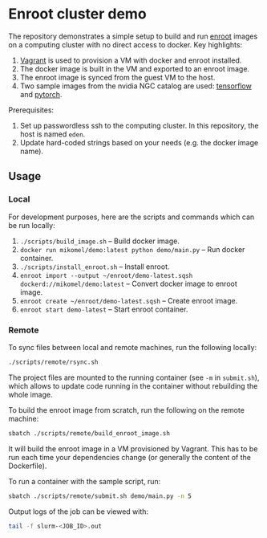 # Enroot cluster demo

The repository demonstrates a simple setup to build and run [enroot](https://github.com/NVIDIA/enroot) images on a computing cluster with no direct access to docker.
Key highlights:
1. [Vagrant](https://github.com/hashicorp/vagrant) is used to provision a VM with docker and enroot installed.
2. The docker image is built in the VM and exported to an enroot image.
3. The enroot image is synced from the guest VM to the host.
4. Two sample images from the nvidia NGC catalog are used: [tensorflow](https://catalog.ngc.nvidia.com/orgs/nvidia/containers/tensorflow) and [pytorch](https://catalog.ngc.nvidia.com/orgs/nvidia/containers/pytorch).

Prerequisites:
1. Set up passwordless ssh to the computing cluster. In this repository, the host is named `eden`.
2. Update hard-coded strings based on your needs (e.g. the docker image name).

## Usage

### Local

For development purposes, here are the scripts and commands which can be run locally:
1. `./scripts/build_image.sh` – Build docker image.
2. `docker run mikomel/demo:latest python demo/main.py` – Run docker container.
3. `./scripts/install_enroot.sh` – Install enroot.
4. `enroot import --output ~/enroot/demo-latest.sqsh dockerd://mikomel/demo:latest` – Convert docker image to enroot image.
5. `enroot create ~/enroot/demo-latest.sqsh` – Create enroot image.
6. `enroot start demo-latest` – Start enroot container.

### Remote

To sync files between local and remote machines, run the following locally:
```bash
./scripts/remote/rsync.sh
```
The project files are mounted to the running container (see `-m` in `submit.sh`), which allows to update code running in the container without rebuilding the whole image. 

To build the enroot image from scratch, run the following on the remote machine:
```bash
sbatch ./scripts/remote/build_enroot_image.sh
```
It will build the enroot image in a VM provisioned by Vagrant.
This has to be run each time your dependencies change (or generally the content of the Dockerfile).

To run a container with the sample script, run:
```bash
sbatch ./scripts/remote/submit.sh demo/main.py -n 5
```

Output logs of the job can be viewed with:
```bash
tail -f slurm-<JOB_ID>.out
```
